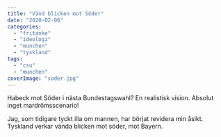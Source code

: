 ```yaml
---
title: "Vänd blicken mot Söder"
date: "2020-02-06"
categories: 
  - "fritanke"
  - "ideologi"
  - "munchen"
  - "tyskland"
tags: 
  - "csu"
  - "munchen"
coverImage: "soder.jpg"
---
```


Habeck mot Söder i nästa Bundestagswahl? En realistisk vision. Absolut inget mardrömsscenario!

Jag, som tidigare tyckt illa om mannen, har börjat revidera min åsikt. Tyskland verkar vända blicken mot söder, mot Bayern.
